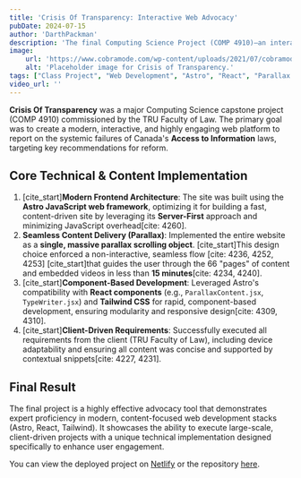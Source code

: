 ```yaml
---
title: 'Crisis Of Transparency: Interactive Web Advocacy'
pubDate: 2024-07-15
author: 'DarthPackman'
description: 'The final Computing Science Project (COMP 4910)—an interactive, single-page web application built for the TRU Faculty of Law. It reports on the critical decline of Canada’s Access to Information system using a seamless parallax scrolling interface.'
image:
    url: 'https://www.cobramode.com/wp-content/uploads/2021/07/cobramode-logo-website-big-1024x550.png'
    alt: 'Placeholder image for Crisis of Transparency.'
tags: ["Class Project", "Web Development", "Astro", "React", "Parallax Scrolling", "Content-Driven", "Responsive Design"]
video_url: ''
---
```


**Crisis Of Transparency** was a major Computing Science capstone project (COMP 4910) commissioned by the TRU Faculty of Law. The primary goal was to create a modern, interactive, and highly engaging web platform to report on the systemic failures of Canada's **Access to Information** laws, targeting key recommendations for reform.

## Core Technical & Content Implementation

1.  [cite_start]**Modern Frontend Architecture**: The site was built using the **Astro JavaScript web framework**, optimizing it for building a fast, content-driven site by leveraging its **Server-First** approach and minimizing JavaScript overhead[cite: 4260].
2.  **Seamless Content Delivery (Parallax)**: Implemented the entire website as a **single, massive parallax scrolling object**. [cite_start]This design choice enforced a non-interactive, seamless flow [cite: 4236, 4252, 4253] [cite_start]that guides the user through the 66 "pages" of content and embedded videos in less than **15 minutes**[cite: 4234, 4240].
3.  [cite_start]**Component-Based Development**: Leveraged Astro's compatibility with **React components** (e.g., `ParallaxContent.jsx`, `TypeWriter.jsx`) and **Tailwind CSS** for rapid, component-based development, ensuring modularity and responsive design[cite: 4309, 4310].
4.  [cite_start]**Client-Driven Requirements**: Successfully executed all requirements from the client (TRU Faculty of Law), including device adaptability and ensuring all content was concise and supported by contextual snippets[cite: 4227, 4231].

## Final Result

The final project is a highly effective advocacy tool that demonstrates expert proficiency in modern, content-focused web development stacks (Astro, React, Tailwind). It showcases the ability to execute large-scale, client-driven projects with a unique technical implementation designed specifically to enhance user engagement.

You can view the deployed project on [Netlify](https://crisisoftransparency.netlify.app/) or the repository [here](https://github.com/DarthPackman/COMP4910).
